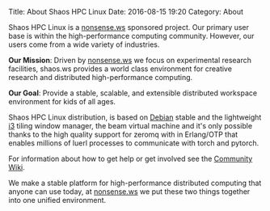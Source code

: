 Title: About Shaos HPC Linux
Date: 2016-08-15 19:20
Category: About

Shaos HPC Linux is a [nonsense.ws](https://nonsense.ws) sponsored project. Our primary user base is within the high-performance computing community. However, our users come from a wide variety of industries.

**Our Mission**: Driven by [nonsense.ws](https://nonsense.ws) we focus on experimental research facilities, shaos.ws provides a world class environment for creative research and distributed high-performance computing.

**Our Goal**: Provide a stable, scalable, and extensible distributed workspace environment for kids of all ages.

Shaos HPC Linux distribution, is based on [Debian](https://www.debian.org/) stable and the lightweight [i3](https://i3wm.org/docs/) tiling window manager, the beam virtual machine and it's only possible thanks to the high quality support for zeromq with in Erlang/OTP that enables millions of luerl processes to communicate with torch and pytorch.

For information about how to get help or get involved see the [Community Wiki](https://github.com/nonsensews/guide).

We make a stable platform for high-performance distributed computing that anyone can use today, at [nonsense.ws](https://nonsense.ws) we put these two things together into one unified environment.